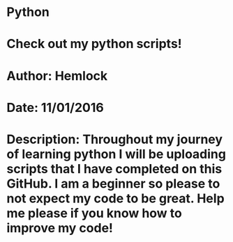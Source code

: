 # Python
# Check out my python scripts!
# Author: Hemlock
# Date: 11/01/2016
# Description: Throughout my journey of learning python I will be uploading scripts that I have completed on this GitHub. I am a beginner so please to not expect my code to be great. Help me please if you know how to improve my code!

